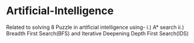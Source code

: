 # Artificial-Intelligence
Related to solving 8 Puzzle in artificial intelligence using-
i.)  A* search
ii.)  Breadth First Search(BFS) and Iterative Deepening Depth First Search(IDS)


